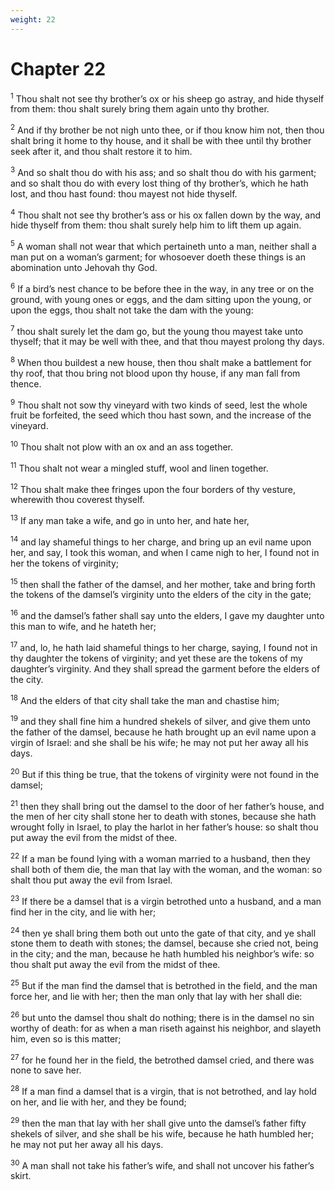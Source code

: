 ```yaml
---
weight: 22
---
```


# Chapter 22

<sup>1</sup> Thou shalt not see thy brother’s ox or his sheep go astray, and hide thyself from them: thou shalt surely bring them again unto thy brother. 

<sup>2</sup> And if thy brother be not nigh unto thee, or if thou know him not, then thou shalt bring it home to thy house, and it shall be with thee until thy brother seek after it, and thou shalt restore it to him. 

<sup>3</sup> And so shalt thou do with his ass; and so shalt thou do with his garment; and so shalt thou do with every lost thing of thy brother’s, which he hath lost, and thou hast found: thou mayest not hide thyself. 

<sup>4</sup> Thou shalt not see thy brother’s ass or his ox fallen down by the way, and hide thyself from them: thou shalt surely help him to lift them up again. 

<sup>5</sup> A woman shall not wear that which pertaineth unto a man, neither shall a man put on a woman’s garment; for whosoever doeth these things is an abomination unto Jehovah thy God. 

<sup>6</sup> If a bird’s nest chance to be before thee in the way, in any tree or on the ground, with young ones or eggs, and the dam sitting upon the young, or upon the eggs, thou shalt not take the dam with the young: 

<sup>7</sup> thou shalt surely let the dam go, but the young thou mayest take unto thyself; that it may be well with thee, and that thou mayest prolong thy days. 

<sup>8</sup> When thou buildest a new house, then thou shalt make a battlement for thy roof, that thou bring not blood upon thy house, if any man fall from thence. 

<sup>9</sup> Thou shalt not sow thy vineyard with two kinds of seed, lest the whole fruit be forfeited, the seed which thou hast sown, and the increase of the vineyard. 

<sup>10</sup> Thou shalt not plow with an ox and an ass together. 

<sup>11</sup> Thou shalt not wear a mingled stuff, wool and linen together. 

<sup>12</sup> Thou shalt make thee fringes upon the four borders of thy vesture, wherewith thou coverest thyself. 

<sup>13</sup> If any man take a wife, and go in unto her, and hate her, 

<sup>14</sup> and lay shameful things to her charge, and bring up an evil name upon her, and say, I took this woman, and when I came nigh to her, I found not in her the tokens of virginity; 

<sup>15</sup> then shall the father of the damsel, and her mother, take and bring forth the tokens of the damsel’s virginity unto the elders of the city in the gate; 

<sup>16</sup> and the damsel’s father shall say unto the elders, I gave my daughter unto this man to wife, and he hateth her; 

<sup>17</sup> and, lo, he hath laid shameful things to her charge, saying, I found not in thy daughter the tokens of virginity; and yet these are the tokens of my daughter’s virginity. And they shall spread the garment before the elders of the city. 

<sup>18</sup> And the elders of that city shall take the man and chastise him; 

<sup>19</sup> and they shall fine him a hundred shekels of silver, and give them unto the father of the damsel, because he hath brought up an evil name upon a virgin of Israel: and she shall be his wife; he may not put her away all his days. 

<sup>20</sup> But if this thing be true, that the tokens of virginity were not found in the damsel; 

<sup>21</sup> then they shall bring out the damsel to the door of her father’s house, and the men of her city shall stone her to death with stones, because she hath wrought folly in Israel, to play the harlot in her father’s house: so shalt thou put away the evil from the midst of thee. 

<sup>22</sup> If a man be found lying with a woman married to a husband, then they shall both of them die, the man that lay with the woman, and the woman: so shalt thou put away the evil from Israel. 

<sup>23</sup> If there be a damsel that is a virgin betrothed unto a husband, and a man find her in the city, and lie with her; 

<sup>24</sup> then ye shall bring them both out unto the gate of that city, and ye shall stone them to death with stones; the damsel, because she cried not, being in the city; and the man, because he hath humbled his neighbor’s wife: so thou shalt put away the evil from the midst of thee. 

<sup>25</sup> But if the man find the damsel that is betrothed in the field, and the man force her, and lie with her; then the man only that lay with her shall die: 

<sup>26</sup> but unto the damsel thou shalt do nothing; there is in the damsel no sin worthy of death: for as when a man riseth against his neighbor, and slayeth him, even so is this matter; 

<sup>27</sup> for he found her in the field, the betrothed damsel cried, and there was none to save her. 

<sup>28</sup> If a man find a damsel that is a virgin, that is not betrothed, and lay hold on her, and lie with her, and they be found; 

<sup>29</sup> then the man that lay with her shall give unto the damsel’s father fifty shekels of silver, and she shall be his wife, because he hath humbled her; he may not put her away all his days. 

<sup>30</sup> A man shall not take his father’s wife, and shall not uncover his father’s skirt. 


